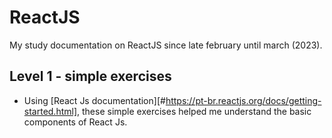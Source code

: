 # ReactJS
My study documentation on ReactJS since late february until march (2023).
## Level 1 - simple exercises
- Using [React Js documentation][#https://pt-br.reactjs.org/docs/getting-started.html], these simple exercises helped me understand the basic components of React Js.

